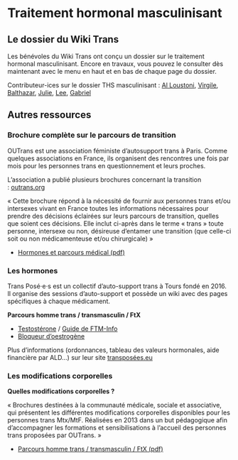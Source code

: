 # Traitement hormonal masculinisant

## Le dossier du Wiki Trans

Les bénévoles du Wiki Trans ont conçu un dossier sur le traitement hormonal masculinisant. Encore en travaux, vous pouvez le consulter dès maintenant avec le menu en haut et en bas de chaque page du dossier.

Contributeur-ices sur le dossier THS masculinisant : [Al Loustoni](https://twitter.com/FiburninP), [Virgile](https://twitter.com/Testoceratops), [Balthazar](https://twitter.com/Enchianteur), [Julie](https://twitter.com/julie_2_0), [Lee](https://www.facebook.com/TransatAsso/), [Gabriel](https://representrans.fr/)

## Autres ressources

### Brochure complète sur le parcours de transition

OUTrans est une association féministe d’autosupport trans à Paris. Comme quelques associations en France, ils organisent des rencontres une fois par mois pour les personnes trans en questionnement et leurs proches.

L’association a publié plusieurs brochures concernant la transition : [outrans.org](https://outrans.org/ressources/hormones-et-parcours-trans/)

« Cette brochure répond à la nécessité de fournir aux personnes trans et/ou intersexes vivant en France toutes les informations nécessaires pour prendre des décisions éclairées sur leurs parcours de transition, quelles que soient ces décisions. Elle inclut ci-après dans le terme « trans » toute personne, intersexe ou non, désireuse d’entamer une transition (que celle-ci soit ou non médicamenteuse et/ou chirurgicale) »

- [Hormones et parcours médical (pdf)](https://outrans.org/wp-content/uploads/2017/09/OUTrans_Hormones_et_parcours_trans.pdf)

### Les hormones

Trans Posé⋅e⋅s est un collectif d’auto-support trans à Tours fondé en 2016. Il organise des sessions d’auto-support et possède un wiki avec des pages spécifiques à chaque médicament.

**Parcours homme trans / transmasculin / FtX**

- [Testostérone](https://xn--transposes-i7a.eu/medicaments:testosterone) / [Guide de FTM-Info](http://www.ftm-transsexuel.info/medical/hormones/les-effets-de-la-testo.html)
- [Bloqueur d’oestrogène](https://xn--transposes-i7a.eu/medicaments:bloqueurs-oestrogenes)

Plus d’informations (ordonnances, tableau des valeurs hormonales, aide financière par ALD…) sur leur site [transposées.eu](https://xn--transposes-i7a.eu/start)

### Les modifications corporelles

**Quelles modifications corporelles ?**

« Brochures destinées à la communauté médicale, sociale et associative, qui présentent les différentes modifications corporelles disponibles pour les personnes trans Mtx/MtF. Réalisées en 2013 dans un but pédagogique afin d’accompagner les formations et sensibilisations à l’accueil des personnes trans proposées par OUTrans. »

- [Parcours homme trans / transmasculin / FtX (pdf)](https://outrans.org/docs/FT_.pdf)